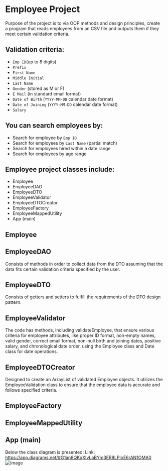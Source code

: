 # Employee Project

Purpose of the project is to via OOP methods and design principles, create a program that reads employees from an CSV file and outputs them if they meet certain validation criteria. 

## Validation criteria:
  - `Emp ID`(up to 8 digits)
  - `Prefix` 
  - `First Name` 
  - `Middle Initial`  
  - `Last Name`
  - `Gender` (stored as M or F)
  - `E Mail` (in standard email format)
  - `Date of Birth` (`YYYY-MM-DD` calendar date format)
  - `Date of Joining` (`YYYY-MM-DD` calendar date format)  
  - `Salary` 

## You can search employees by:
  - Search for employee by `Emp ID`
  - Search for employees by `Last Name` (partial match)
  - Search for employees hired within a date range
  - Search for employees by age range

## Employee project classes include:

  - Employee
  - EmployeeDAO
  - EmployeeDTO
  - EmployeeValidator
  - EmployeeDTOCreator
  - EmployeeFactory
  - EmployeeMappedUtility
  - App (main)


## Employee
## EmployeeDAO
Consists of methods in order to collect data from the DTO assuming that the data fits certain validation criteria specified by the user.
## EmployeeDTO
Consists of getters and setters to fulfill the requirements of the DTO design pattern.
## EmployeeValidator
The code has methods, including validateEmployee, that ensure various criteria for employee attributes, like proper ID format, non-empty names, valid gender, correct email format, non-null birth and joining dates, positive salary, and chronological date order, using the Employee class and Date class for date operations.
## EmployeeDTOCreator
Designed to create an ArrayList of validated Employee objects. It utilizes the EmployeeValidation class to ensure that the employee data is accurate and follows specified criteria.
## EmployeeFactory
## EmployeeMappedUtility
## App (main)
Below the class diagram is presented:
Link: https://app.diagrams.net/#G1an8QKqXIvLaBYm3ER8LPloE6rAN1OMA0
![image](https://github.com/Piasttorun/Employee-Project/assets/91672079/2c740fad-b8fe-41d1-8fb4-6e3e1a0b852f)


  
